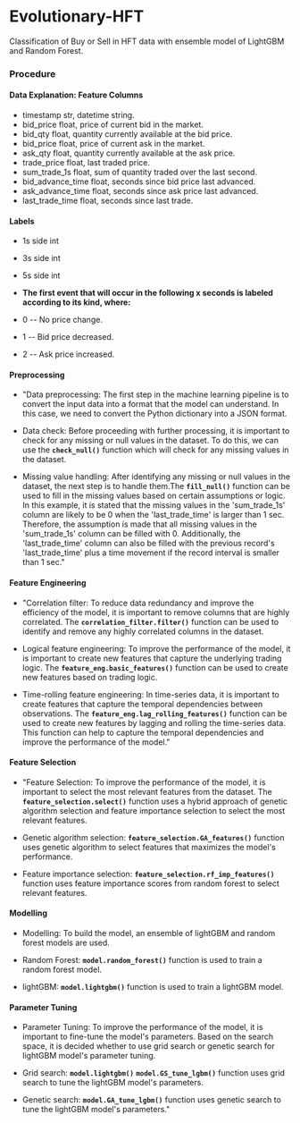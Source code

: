 # Evolutionary-HFT
Classification of Buy or Sell in HFT data with ensemble model of LightGBM and Random Forest.

### Procedure

#### Data Explanation: Feature Columns
* timestamp str, datetime string.
* bid_price float, price of current bid in the market.
* bid_qty float, quantity currently available at the bid price.
* bid_price float, price of current ask in the market.
* ask_qty float, quantity currently available at the ask price.
* trade_price float, last traded price.
* sum_trade_1s float, sum of quantity traded over the last second.
* bid_advance_time float, seconds since bid price last advanced.
* ask_advance_time float, seconds since ask price last advanced.
* last_trade_time float, seconds since last trade.

#### Labels

* 1s side int
* 3s side int
* 5s side int

* **The first event that will occur in the following x seconds is labeled according to its kind, where:**
* 0 -- No price change.
* 1 -- Bid price decreased.
* 2 -- Ask price increased.

#### Preprocessing

* "Data preprocessing: The first step in the machine learning pipeline is to convert the input data into a format that the model can understand. In this case, we need to convert the Python dictionary into a JSON format.

* Data check: Before proceeding with further processing, it is important to check for any missing or null values in the dataset. To do this, we can use the **`check_null()`** function which will check for any missing values in the dataset.

* Missing value handling: After identifying any missing or null values in the dataset, the next step is to handle them.The **`fill_null()`** function can be used to fill in the missing values based on certain assumptions or logic. In this example, it is stated that the missing values in the 'sum_trade_1s' column are likely to be 0 when the 'last_trade_time' is larger than 1 sec. Therefore, the assumption is made that all missing values in the 'sum_trade_1s' column can be filled with 0. Additionally, the 'last_trade_time' column can also be filled with the previous record's 'last_trade_time' plus a time movement if the record interval is smaller than 1 sec."

#### Feature Engineering

* "Correlation filter: To reduce data redundancy and improve the efficiency of the model, it is important to remove columns that are highly correlated. The **`correlation_filter.filter()`** function can be used to identify and remove any highly correlated columns in the dataset.

* Logical feature engineering: To improve the performance of the model, it is important to create new features that capture the underlying trading logic. The **`feature_eng.basic_features()`** function can be used to create new features based on trading logic.

* Time-rolling feature engineering: In time-series data, it is important to create features that capture the temporal dependencies between observations. The **`feature_eng.lag_rolling_features()`** function can be used to create new features by lagging and rolling the time-series data. This function can help to capture the temporal dependencies and improve the performance of the model."

#### Feature Selection
* "Feature Selection: To improve the performance of the model, it is important to select the most relevant features from the dataset. The **`feature_selection.select()`** function uses a hybrid approach of genetic algorithm selection and feature importance selection to select the most relevant features.

* Genetic algorithm selection: **`feature_selection.GA_features()`** function uses genetic algorithm to select features that maximizes the model's performance.

* Feature importance selection: **`feature_selection.rf_imp_features()`** function uses feature importance scores from random forest to select relevant features.

#### Modelling
* Modelling: To build the model, an ensemble of lightGBM and random forest models are used.

* Random Forest: **`model.random_forest()`** function is used to train a random forest model.

* lightGBM: **`model.lightgbm()`** function is used to train a lightGBM model.

#### Parameter Tuning

* Parameter Tuning: To improve the performance of the model, it is important to fine-tune the model's parameters. Based on the search space, it is decided whether to use grid search or genetic search for lightGBM model's parameter tuning.

* Grid search: **`model.lightgbm()`** **`model.GS_tune_lgbm()`** function uses grid search to tune the lightGBM model's parameters.

* Genetic search: **`model.GA_tune_lgbm()`** function uses genetic search to tune the lightGBM model's parameters."
